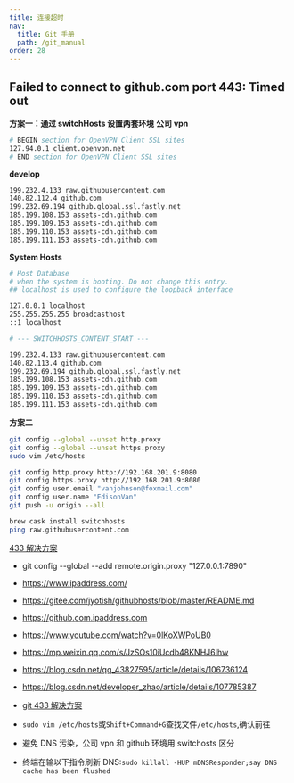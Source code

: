 ```yaml
---
title: 连接超时
nav:
  title: Git 手册
  path: /git_manual
order: 28
---
```


## Failed to connect to github.com port 443: Timed out

**方案一：通过 switchHosts 设置两套环境**
**公司 vpn**

```bash
# BEGIN section for OpenVPN Client SSL sites
127.94.0.1 client.openvpn.net
# END section for OpenVPN Client SSL sites
```

**develop**

```bash
199.232.4.133 raw.githubusercontent.com
140.82.112.4 github.com
199.232.69.194 github.global.ssl.fastly.net
185.199.108.153 assets-cdn.github.com
185.199.109.153 assets-cdn.github.com
185.199.110.153 assets-cdn.github.com
185.199.111.153 assets-cdn.github.com
```

**System Hosts**

```bash
# Host Database
# when the system is booting. Do not change this entry.
## localhost is used to configure the loopback interface

127.0.0.1 localhost
255.255.255.255 broadcasthost
::1 localhost

# --- SWITCHHOSTS_CONTENT_START ---

199.232.4.133 raw.githubusercontent.com
140.82.113.4 github.com
199.232.69.194 github.global.ssl.fastly.net
185.199.108.153 assets-cdn.github.com
185.199.109.153 assets-cdn.github.com
185.199.110.153 assets-cdn.github.com
185.199.111.153 assets-cdn.github.com
```

**方案二**

```bash
git config --global --unset http.proxy
git config --global --unset https.proxy
sudo vim /etc/hosts

git config http.proxy http://192.168.201.9:8080
git config https.proxy http://192.168.201.9:8080
git config user.email "vanjohnson@foxmail.com"
git config user.name "EdisonVan"
git push -u origin --all

brew cask install switchhosts
ping raw.githubusercontent.com
```

[433 解决方案](https://stackoverflow.com/questions/49345357/fatal-unable-to-access-https-github-com-xxx-openssl-ssl-connect-ssl-error)

- git config --global --add remote.origin.proxy "127.0.0.1:7890"

- https://www.ipaddress.com/
- https://gitee.com/jyotish/githubhosts/blob/master/README.md
- https://github.com.ipaddress.com
- https://www.youtube.com/watch?v=0lKoXWPoUB0
- https://mp.weixin.qq.com/s/JzSOs10iUcdb48KNHJ6Ihw
- https://blog.csdn.net/qq_43827595/article/details/106736124
- https://blog.csdn.net/developer_zhao/article/details/107785387
- [git 433 解决方案](https://www.jianshu.com/p/c2e829027b0a)
- `sudo vim /etc/hosts`或`Shift+Command+G`查找文件`/etc/hosts`,确认前往
- 避免 DNS 污染，公司 vpn 和 github 环境用 switchosts 区分
- 终端在输以下指令刷新 DNS:`sudo killall -HUP mDNSResponder;say DNS cache has been flushed`
